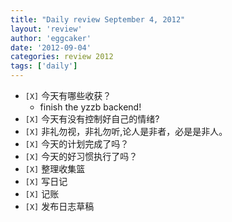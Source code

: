 ```yaml
---
title: "Daily review September 4, 2012" 
layout: 'review'
author: 'eggcaker'
date: '2012-09-04'
categories: review 2012
tags: ['daily']
---
```



  * `[X]` 今天有哪些收获？ 
    * finish the yzzb backend! 
  * `[X]` 今天有没有控制好自己的情绪? 
  * `[X]` 非礼勿视，非礼勿听,论人是非者，必是是非人。 
  * `[X]` 今天的计划完成了吗？ 
  * `[X]` 今天的好习惯执行了吗？ 
  * `[X]` 整理收集篮 
  * `[X]` 写日记 
  * `[X]` 记账 
  * `[X]` 发布日志草稿 

